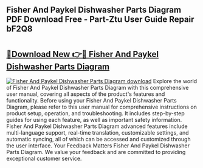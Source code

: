 ## Fisher And Paykel Dishwasher Parts Diagram PDF Download Free - Part-Ztu User Guide Repair bF2Q8

# <h2><a href="http://dfk1zuj.blite.top/?on=Fisher+And+Paykel+Dishwasher+Parts+Diagram">🔗Download New 👉🔴 Fisher And Paykel Dishwasher Parts Diagram</a></h2>

[![Fisher And Paykel Dishwasher Parts Diagram download](https://i.imgur.com/lujVjoI.png)](http://dfk1zuj.blite.top/?on=Fisher+And+Paykel+Dishwasher+Parts+Diagram)
Explore the world of Fisher And Paykel Dishwasher Parts Diagram with this comprehensive user manual, covering all aspects of the product's features and functionality. Before using your Fisher And Paykel Dishwasher Parts Diagram, please refer to this user manual for comprehensive instructions on product setup, operation, and troubleshooting. It includes step-by-step guides for using each feature, as well as important safety information. Fisher And Paykel Dishwasher Parts Diagram advanced features include multi-language support, real-time translation, customizable settings, and automatic syncing, all of which can be accessed and customized through the user interface. Your Feedback Matters Fisher And Paykel Dishwasher Parts Diagram. We value your feedback and are committed to providing exceptional customer service.
